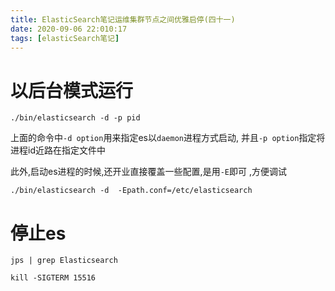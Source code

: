 ```yaml
---
title: ElasticSearch笔记运维集群节点之间优雅启停(四十一)
date: 2020-09-06 22:010:17
tags: [elasticSearch笔记]
---
```


# 以后台模式运行 

```
./bin/elasticsearch -d -p pid
```
上面的命令中`-d option`用来指定es以`daemon`进程方式启动,
并且`-p option`指定将进程id近路在指定文件中

此外,启动es进程的时候,还开业直接覆盖一些配置,是用`-E`即可 ,方便调试
```
./bin/elasticsearch -d  -Epath.conf=/etc/elasticsearch

```
<!--more-->

# 停止es

```
jps | grep Elasticsearch

kill -SIGTERM 15516

```